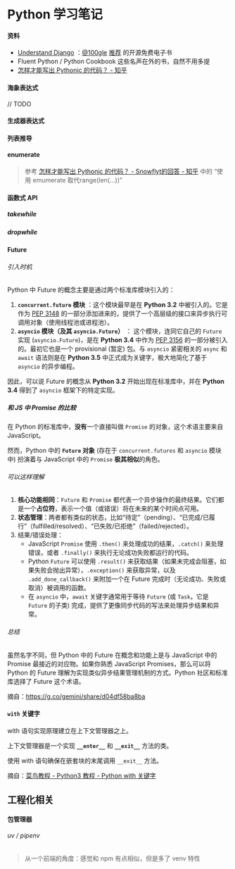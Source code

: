 # Python 学习笔记



#### 资料

- [Understand Django](https://www.mattlayman.com/understand-django) ：[@100gle](https://twitter.com/1oogle) [推荐](https://x.com/1oogle/status/1773376213731668129) 的开源免费电子书
- Fluent Python / Python Cookbook 这些名声在外的书，自然不用多提
- [怎样才能写出 Pythonic 的代码？ - 知乎](https://www.zhihu.com/question/21408921)



#### 海象表达式

// TODO



#### 生成器表达式

#### 列表推导



#### enumerate

> 参考 [怎样才能写出 Pythonic 的代码？ - Snowflyt的回答 - 知乎](https://www.zhihu.com/question/21408921/answer/2557328805) 中的 “使用 emumerate 取代range(len(...))”



#### 函数式 API

##### takewhile



##### dropwhile



#### Future

###### 引入时机

Python 中 Future 的概念主要是通过两个标准库模块引入的：

1. **`concurrent.future` 模块** ：这个模块最早是在 **Python 3.2** 中被引入的。它是作为 [PEP 3148](https://peps.python.org/pep-3148/) 的一部分添加进来的，提供了一个高层级的接口来异步执行可调用对象（使用线程池或进程池）。
2. **`asyncio` 模块（及其 `asyncio.Future`）** ： 这个模块，连同它自己的 `Future` 实现 (`asyncio.Future`)，是在 **Python 3.4** 中作为 [PEP 3156](https://peps.python.org/pep-3156/) 的一部分被引入的。最初它也是一个 provisional (暂定) 包。与 `asyncio` 紧密相关的 `async` 和 `await` 语法则是在 **Python 3.5** 中正式成为关键字，极大地简化了基于 `asyncio` 的异步编程。

因此，可以说 Future 的概念从 **Python 3.2** 开始出现在标准库中，并在 **Python 3.4** 得到了 `asyncio` 框架下的特定实现。

##### 和 JS 中 Promise 的比较

在 Python 的标准库中，**没有**一个直接叫做 `Promise` 的对象，这个术语主要来自 JavaScript。

然而，Python 中的 **`Future` 对象** (存在于 `concurrent.futures` 和 `asyncio` 模块中) 扮演着与 JavaScript 中的 `Promise` **极其相似**的角色。

###### 可以这样理解

1. **核心功能相同**：`Future` 和 `Promise` 都代表一个异步操作的最终结果。它们都是一个**占位符**，表示一个值（或错误）将在未来的某个时间点可用。
2. **状态管理**：两者都有类似的状态，比如“待定”（pending）、“已完成/已履行”（fulfilled/resolved）、“已失败/已拒绝”（failed/rejected）。
3. 结果/错误处理：
   - JavaScript `Promise` 使用 `.then()` 来处理成功的结果，`.catch()` 来处理错误，或者 `.finally()` 来执行无论成功失败都运行的代码。
   - Python `Future` 可以使用 `.result()` 来获取结果（如果未完成会阻塞，如果失败会抛出异常），`.exception()` 来获取异常，以及 `.add_done_callback()` 来附加一个在 Future 完成时（无论成功、失败或取消）被调用的函数。
   - 在 `asyncio` 中，`await` 关键字通常用于等待 `Future` (或 `Task`，它是 `Future` 的子类) 完成，提供了更像同步代码的写法来处理异步结果和异常。

###### 总结

虽然名字不同，但 Python 中的 Future 在概念和功能上是与 JavaScript 中的 Promise 最接近的对应物。如果你熟悉 JavaScript Promises，那么可以将 Python 的 Future 理解为实现类似异步结果管理机制的方式。Python 社区和标准库选择了 Future 这个术语。

摘自：https://g.co/gemini/share/d04df58ba8ba



#### `with` 关键字

with 语句实现原理建立在上下文管理器之上。

上下文管理器是一个实现 **`__enter__`** 和 **`__exit__`** 方法的类。

使用 with 语句确保在嵌套块的末尾调用 `__exit__` 方法。

摘自：[菜鸟教程 - Python3 教程 - Python with 关键字](https://www.runoob.com/python3/python-with.html)



## 工程化相关

#### 包管理器

###### uv / pipenv

> 从一个前端的角度：感觉和 npm 有点相似，但是多了 venv 特性
